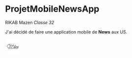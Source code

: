 # ProjetMobileNewsApp 

RIKAB Mazen *Classe 32*

J'ai décidé de faire une application mobile de __News__ aux US.

<a href = "img/Cottéine-D3.jpg"> <img src = "img/Cottéine-D3.jpg" width = "50"/> <a>
